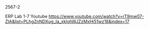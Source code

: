 2567-2

ERP Lab 1-7
Youtube
https://www.youtube.com/watch?v=rT9mw07-ZIA&list=PLhgZnNDXug_Ia_xklohWJZzMxHi51wz18&index=17
